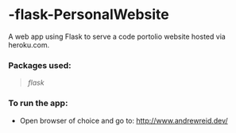 # -flask-PersonalWebsite

A web app using Flask to serve a code portolio website hosted via heroku.com.

### Packages used:
> *flask*

### To run the app: 
* Open browser of choice and go to: http://www.andrewreid.dev/
